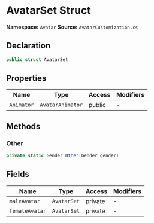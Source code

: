 # AvatarSet Struct

**Namespace:** `Avatar`
**Source:** `AvatarCustomization.cs`

## Declaration

```csharp
public struct AvatarSet
```

## Properties

| Name | Type | Access | Modifiers |
|------|------|--------|-----------|
| `Animator` | `AvatarAnimator` | public | - |

## Methods

### Other

```csharp
private static Gender Other(Gender gender)
```

## Fields

| Name | Type | Access | Modifiers |
|------|------|--------|-----------|
| `maleAvatar` | `AvatarSet` | private | - |
| `femaleAvatar` | `AvatarSet` | private | - |

